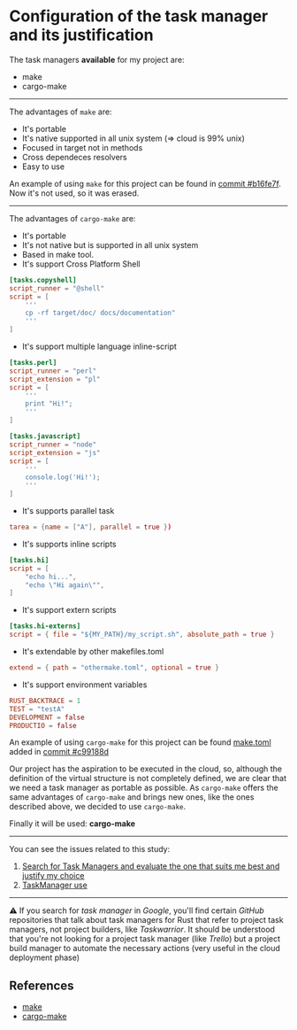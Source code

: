 # Configuration of the task manager and its justification

The task managers __available__ for my project are:

* make
* cargo-make

---


The advantages of `make` are:

* It's portable 
* It's native supported in all unix system (=> cloud is 99% unix)
* Focused in target not in methods
* Cross dependeces resolvers
* Easy to use


An example of using `make` for this project can be found in [commit #b16fe7f](https://github.com/pepitoenpeligro/CloudBanking/blob/master/makefile). Now it's not used, so it was erased. 


---

The advantages of `cargo-make` are:
* It's portable
* It's not native but is supported in all unix system
* Based in make tool.
* It's support Cross Platform Shell
```toml
[tasks.copyshell]
script_runner = "@shell"
script = [
    '''
    cp -rf target/doc/ docs/documentation" 
    '''
]
```
* It's support multiple language inline-script
```toml
[tasks.perl]
script_runner = "perl"
script_extension = "pl"
script = [
    '''
    print "Hi!";
    '''
]

[tasks.javascript]
script_runner = "node"
script_extension = "js"
script = [
    '''
    console.log('Hi!');
    '''
]
```
* It's supports parallel task
```toml
tarea = {name = ["A"], parallel = true })
```
* It's supports inline scripts
```toml
[tasks.hi]
script = [
    "echo hi...",
    "echo \"Hi again\"",
]
```
* It's support extern scripts
```toml
[tasks.hi-externs]
script = { file = "${MY_PATH}/my_script.sh", absolute_path = true }
```
* It's extendable by other makefiles.toml
```toml
extend = { path = "othermake.toml", optional = true }
```
* It's support environment variables
```toml
RUST_BACKTRACE = 1
TEST = "testA"
DEVELOPMENT = false
PRODUCTIO = false
```

An example of using `cargo-make` for this project can be found [make.toml](https://github.com/pepitoenpeligro/CloudBanking/blob/master/make.toml) added in [commit #c99188d](https://github.com/pepitoenpeligro/CloudBanking/commit/c99188d5af9cffe88c0fef246e6d386a9c5e6be3#diff-afa34349f29084381217cb109f9b87b95473960142b7f3d01bde14ef1adfc40b)
 

Our project has the aspiration to be executed in the cloud, so, although the definition of the virtual structure is not completely defined, we are clear that we need a task manager as portable as possible. As `cargo-make` offers the same advantages of `cargo-make` and brings new ones, like the ones described above, we decided to use `cargo-make`.
  

Finally it will be used: **cargo-make**

---

You can see the issues related to this study:
1. [Search for Task Managers and evaluate the one that suits me best and justify my choice](https://github.com/pepitoenpeligro/CloudBanking/issues/34)
2. [TaskManager use](https://github.com/pepitoenpeligro/CloudBanking/issues/43)

---


:warning: If you search for _task manager_ in _Google_, you'll find certain _GitHub_ repositories that talk about task managers for Rust that refer to project task managers, not project builders, like _Taskwarrior_. It should be understood that you're not looking for a project task manager (like _Trello_) but a project build manager to automate the necessary actions (very useful in the cloud deployment phase)

## References
* [make](https://www.gnu.org/software/make/manual/make.html)
* [cargo-make](https://github.com/sagiegurari/cargo-make)
